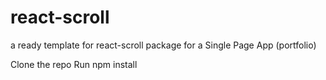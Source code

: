 # react-scroll

a ready template for react-scroll package for a Single Page App (portfolio) 

Clone the repo 
Run npm install 

